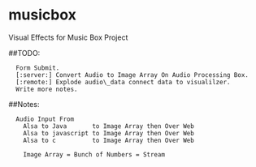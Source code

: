 # musicbox
Visual Effects for Music Box Project

##TODO:

```
  Form Submit.
  [:server:] Convert Audio to Image Array On Audio Processing Box.
  [:remote:] Explode audio\_data connect data to visualilzer.
  Write more notes.
```

##Notes:

```
  Audio Input From
    Alsa to Java       to Image Array then Over Web
    Alsa to javascript to Image Array then Over Web
    Alsa to c          to Image Array then Over Web

    Image Array = Bunch of Numbers = Stream
```

